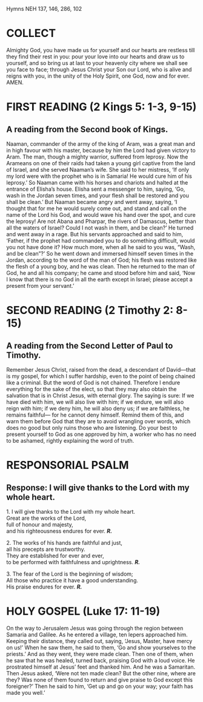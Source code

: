 Hymns NEH 137, 146, 286, 102

# COLLECT

Almighty God, you have made us for yourself and our hearts are restless till they find their rest in you: pour your love into our hearts and draw us to yourself, and so bring us at last to your heavenly city where we shall see you face to face; through Jesus Christ your Son our Lord, who is alive and reigns with you, in the unity of the Holy Spirit, one God, now and for ever. AMEN.

# FIRST READING (2 Kings 5: 1-3, 9-15)

## A reading from the Second book of Kings.

Naaman, commander of the army of the king of Aram, was a great man and in high favour with his master, because by him the Lord had given victory to Aram. The man, though a mighty warrior, suffered from leprosy. Now the Arameans on one of their raids had taken a young girl captive from the land of Israel, and she served Naaman’s wife. She said to her mistress, ‘If only my lord were with the prophet who is in Samaria! He would cure him of his leprosy.’ So Naaman came with his horses and chariots and halted at the entrance of Elisha’s house. Elisha sent a messenger to him, saying, ‘Go, wash in the Jordan seven times, and your flesh shall be restored and you shall be clean.’ But Naaman became angry and went away, saying, ‘I thought that for me he would surely come out, and stand and call on the name of the Lord his God, and would wave his hand over the spot, and cure the leprosy! Are not Abana and Pharpar, the rivers of Damascus, better than all the waters of Israel? Could I not wash in them, and be clean?’ He turned and went away in a rage. But his servants approached and said to him, ‘Father, if the prophet had commanded you to do something difficult, would you not have done it? How much more, when all he said to you was, “Wash, and be clean”?’ So he went down and immersed himself seven times in the Jordan, according to the word of the man of God; his flesh was restored like the flesh of a young boy, and he was clean. Then he returned to the man of God, he and all his company; he came and stood before him and said, ‘Now I know that there is no God in all the earth except in Israel; please accept a present from your servant.’

# SECOND READING (2 Timothy 2: 8-15)

## A reading from the Second Letter of Paul to Timothy.

Remember Jesus Christ, raised from the dead, a descendant of David—that is my gospel, for which I suffer hardship, even to the point of being chained like a criminal. But the word of God is not chained. Therefore I endure everything for the sake of the elect, so that they may also obtain the salvation that is in Christ Jesus, with eternal glory. The saying is sure: If we have died with him, we will also live with him; if we endure, we will also reign with him; if we deny him, he will also deny us; if we are faithless, he remains faithful— for he cannot deny himself. Remind them of this, and warn them before God that they are to avoid wrangling over words, which does no good but only ruins those who are listening. Do your best to present yourself to God as one approved by him, a worker who has no need to be ashamed, rightly explaining the word of truth.

# RESPONSORIAL PSALM

## Response: I will give thanks to the Lord with my whole heart.

1\. I will give thanks to the Lord with my whole heart.\
Great are the works of the Lord,\
full of honour and majesty,\
and his righteousness endures for ever. ***R.***

2\. The works of his hands are faithful and just,\
all his precepts are trustworthy.\
They are established for ever and ever,\
to be performed with faithfulness and uprightness. ***R.***

3\. The fear of the Lord is the beginning of wisdom;\
All those who practice it have a good understanding.\
His praise endures for ever. ***R.***



# HOLY GOSPEL (Luke 17: 11-19)

On the way to Jerusalem Jesus was going through the region between Samaria and Galilee. As he entered a village, ten lepers approached him. Keeping their distance, they called out, saying, ‘Jesus, Master, have mercy on us!’ When he saw them, he said to them, ‘Go and show yourselves to the priests.’ And as they went, they were made clean. Then one of them, when he saw that he was healed, turned back, praising God with a loud voice. He prostrated himself at Jesus’ feet and thanked him. And he was a Samaritan. Then Jesus asked, ‘Were not ten made clean? But the other nine, where are they? Was none of them found to return and give praise to God except this foreigner?’ Then he said to him, ‘Get up and go on your way; your faith has made you well.’
